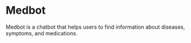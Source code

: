 # Medbot

Medbot is a chatbot that helps users to find information about diseases, symptoms, and medications.
